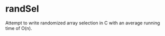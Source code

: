 randSel
=======
Attempt to write randomized array selection in C with an average running time of O(n).
